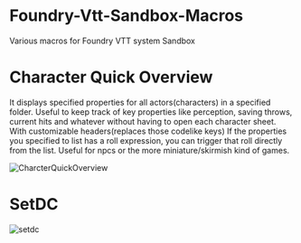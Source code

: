 
# Foundry-Vtt-Sandbox-Macros

Various macros for Foundry VTT system Sandbox

# Character Quick Overview
It displays specified properties for all actors(characters) in a specified folder. Useful to keep track of key properties like perception, saving throws, current hits and whatever without having to open each character sheet.
With customizable headers(replaces those codelike keys)
If the properties you specified to list has a roll expression, you can trigger that roll directly from the list. Useful for npcs or the more miniature/skirmish kind of games.

 
![CharcterQuickOverview](https://user-images.githubusercontent.com/81265884/112221893-4cccc200-8c28-11eb-83e8-bee480145083.gif)

# SetDC
![setdc](https://user-images.githubusercontent.com/81265884/112222158-a46b2d80-8c28-11eb-9104-a3233aae06fa.gif)

